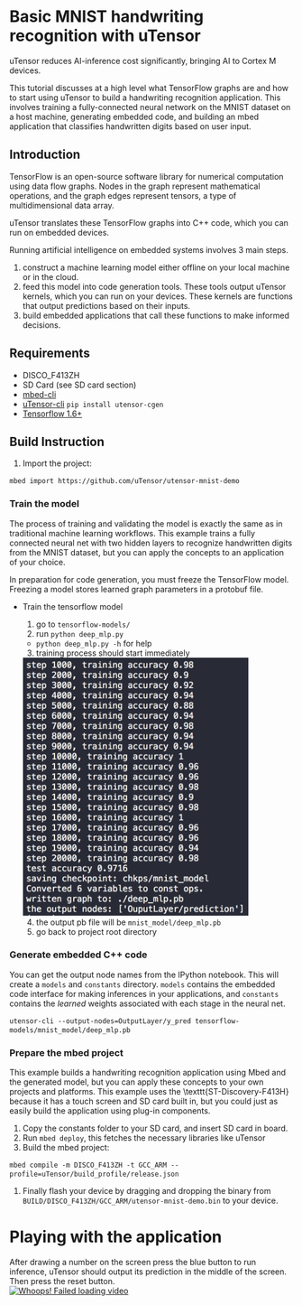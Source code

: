 # Basic MNIST handwriting recognition with uTensor
uTensor reduces AI-inference cost significantly, bringing AI to Cortex M devices.

This tutorial discusses at a high level what TensorFlow graphs are and how to start using uTensor to build a handwriting recognition application. This involves training a fully-connected neural network on the MNIST dataset on a host machine, generating embedded code, and building an mbed application that classifies handwritten digits based on user input.

## Introduction
TensorFlow is an open-source software library for numerical computation using data flow graphs. Nodes in the graph represent mathematical operations, and the graph edges represent tensors, a type of multidimensional data array. 

uTensor translates these TensorFlow graphs into C++ code, which you can run on embedded devices.

Running artificial intelligence on embedded systems involves 3 main steps.

1. construct a machine learning model either offline on your local machine or in the cloud.
1. feed this model into code generation tools. These tools output uTensor kernels, which you can run on your devices. These kernels are functions that output predictions based on their inputs.
1. build embedded applications that call these functions to make informed decisions.

## Requirements
- DISCO_F413ZH
- SD Card (see SD card section)
- [mbed-cli](https://os.mbed.com/docs/v5.7/tools/installation-and-setup.html)
- [uTensor-cli](https://github.com/uTensor/utensor_cgen) `pip install utensor-cgen`
- [Tensorflow 1.6+](https://www.tensorflow.org/install)


## Build Instruction
1. Import the project:
```
mbed import https://github.com/uTensor/utensor-mnist-demo
```

### Train the model
The process of training and validating the model is exactly the same as in traditional machine learning workflows. This example trains a fully connected neural net with two hidden layers to recognize handwritten digits from the MNIST dataset, but you can apply the concepts to an application of your choice.

In preparation for code generation, you must freeze the TensorFlow model. Freezing a model stores learned graph parameters in a protobuf file.


- Train the tensorflow model
  1. go to `tensorflow-models/`
  2. run `python deep_mlp.py`
    - `python deep_mlp.py -h` for help
  3. training process should start immediately
  <img alt=train-mlp src=docs/images/train_mlp.png width=400/>

  4. the output pb file will be `mnist_model/deep_mlp.pb`
  5. go back to project root directory

### Generate embedded C++ code

You can get the output node names from the IPython notebook. This will create a `models` and `constants` directory. `models` contains the embedded code interface for making inferences in your applications, and `constants` contains the *learned* weights associated with each stage in the neural net.

```
utensor-cli --output-nodes=OutputLayer/y_pred tensorflow-models/mnist_model/deep_mlp.pb
```
### Prepare the mbed project
This example builds a handwriting recognition application using Mbed and the generated model, but you can apply these concepts to your own projects and platforms. This example uses the \texttt{ST-Discovery-F413H} because it has a touch screen and SD card built in, but you could just as easily build the application using plug-in components.

1. Copy the constants folder to your SD card, and insert SD card in board.
1. Run `mbed deploy`, this fetches the necessary libraries like uTensor
1. Build the mbed project:
  ```
  mbed compile -m DISCO_F413ZH -t GCC_ARM --profile=uTensor/build_profile/release.json
  ```

1. Finally flash your device by dragging and dropping the binary from `BUILD/DISCO_F413ZH/GCC_ARM/utensor-mnist-demo.bin` to your device.

# Playing with the application
After drawing a number on the screen press the blue button to run inference, uTensor should output its prediction in the middle of the screen. Then press the reset button.  
[![Whoops! Failed loading video](https://img.youtube.com/vi/FhbCAd0sO1c/0.jpg)](https://www.youtube.com/watch?v=FhbCAd0sO1c)
